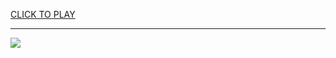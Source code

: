 
<a href="https://premium76.site?title=atari_breakout_game_unblocked&ref=13M">CLICK TO PLAY</a></h3>
<hr>

<a href="https://premium76.site?title=atari_breakout_game_unblocked&ref=13M"><img src="https://clearcache.store/games.png"></a>


